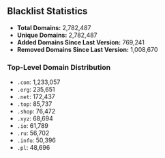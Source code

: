 ## Blacklist Statistics

- **Total Domains:** 2,782,487
- **Unique Domains:** 2,782,487
- **Added Domains Since Last Version:** 769,241
- **Removed Domains Since Last Version:** 1,008,670

### Top-Level Domain Distribution

-  `.com`: 1,233,057
-  `.org`: 235,651
-  `.net`: 172,437
-  `.top`: 85,737
-  `.shop`: 76,472
-  `.xyz`: 68,694
-  `.io`: 61,789
-  `.ru`: 56,702
-  `.info`: 50,396
-  `.pl`: 48,696

